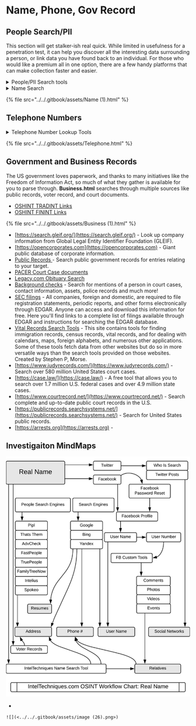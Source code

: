 # Name, Phone, Gov Record

## **People Search/PII**

This section will get stalker-ish real quick. While limited in usefulness for a penetration test, it can help you discover all the interesting data surrounding a person, or link data you have found back to an individual. For those who would like a premium all in one option, there are a few handy platforms that can make collection faster and easier.

<details>

<summary>People/PII Search tools</summary>

* [https://sociallinks.io/](https://sociallinks.io/) - Premium collection of OSINT tools focusing on data gathered from social media and other sits.
  * [Gamayun](https://sociallinks.io/products/gamayun) - Gamayun is a web based tool designed for conducting OSINT investigations when searching for emails, locations, phone number, aliases, and photos.
  * [SL-Pro](https://sociallinks.io/products/sl-pro) - SL Pro is a professional tool for searching data from social media accounts, the Darknet, blockchains, and internet data leaks. It comes with API Integrations that link to 1100 methods of search across 50+ sources of data on over 800 million identities, which makes it ideal for when performing OSINT on a person.
* [https://www.melissa.com/v2/lookups/](https://www.melissa.com/v2/lookups/) - Arguably one of the best search tools for people out there. Provides a massive amount of tools and resources to search people by name, address, phone number and so on. They also provide loads of other useful tools and resources including maps, federal data, property records and more.
* [https://socialcatfish.com](https://socialcatfish.com) - Find connections and verify a person's online identity using a name, image, email address, phone number, username or physical address.
* [https://gofindwho.com/](https://gofindwho.com/) -  Find people for free by phone number, name, email address, and username on Facebook and in public records.
* [https://effectgroup.io](https://effectgroup.io) - One of the best tools for searching people by username, email address, real name or phone number and build a dossier on your target. Searches social media sites, data breaches, documents and much more. Requires a paid subscription after first search.
* [https://medium.com/the-first-digit/osint-how-to-find-information-on-anyone-5029a3c7fd56](https://medium.com/the-first-digit/osint-how-to-find-information-on-anyone-5029a3c7fd56)

</details>

<details>

<summary>Name Search</summary>

Name search records can get muddy really quickly when dealing with names like "John Smith", however many tools will allow you refine the search with other data points such as location or other context. As with any search tool, the more data you feed it, the more accurate your results will be. As always I like to start with one of Michael Bazzell's handy tools, **Name.html**. This tool will search databases of names that will return associated data points for building a full profile of your target. From here, the next step is to start looking for any public records that may be associated with the name you are searching for. Remember to use location to aid in context.

* [Xlek](https://xlek.com) - Searches millions of online records for a given name.
* [Thats Them](https://thatsthem.com/) - Find all sorts of information about a person including address, email, even their cars VIN number
* [Public Records ](https://www.blackbookonline.info/)- Search public government records for entries relating to your target.
* [Peekyou](https://www.peekyou.com/) - Popular people search engine
* [BeenVerified](https://www.beenverified.com/) - People search engine that can return people, vehicle, property and contact info.**Volunteer OSINT**
* ****[**https://opensanctions.org/**](https://opensanctions.org/) **-** The persons of interest database
* [https://verecor.com/](https://verecor.com/) - Generic people search site for U.S. citizens.
* [https://ufind.name/](https://ufind.name/) - Search for a person's name and see matching results including LinkedIn and Facebook accounts, white page results, vehicle registration database entries, marketing data and more.

</details>

{% file src="../../.gitbook/assets/Name (1).html" %}

## Telephone Numbers

<details>

<summary>Telephone Number Lookup Tools</summary>

* [Carrier lookup](https://freecarrierlookup.com/) - Enter a phone number and returns the carrier name and whether the number is wireless or landline.
* [NumLookup](https://www.numlookup.com/) - Free reverse phone lookup
* [Number Validator](https://www.twilio.com/lookup) - Search phone number format and origin
* [CallerID check](http://calleridservice.com/) - A database of caller names used to identify the name of a caller when receiving an inbound call from the United States or Canada.
* [TrueCaller Caller ID check ](https://www.truecaller.com/)- One of the best CallerID utilities
* [Spy Dialer](https://spydialer.com/default.aspx) - Reverse phone number lookup for cell phones, VOIP and landlines.
* [https://seon.io/intelligence-tool/#phone-analysis-module](https://seon.io/intelligence-tool/#phone-analysis-module) - Confirm if the number is valid, and detect the origin country, carrier, and number type.
* [https://800notes.com/](https://800notes.com/) - A crowd-sourced reverse phone number search. Good for identifying scammer numbers.
* [https://callername.com/](https://callername.com/) - Free phone number lookup service where you can look up a cell phone, VoIP or Landline number.
* [WhitePages](https://www.whitepages.com/) - Find people, contact info & background checks
* [National Cellular Directory](https://www.nationalcellulardirectory.com/) - Begin your comprehensive people search now
* [Phone Validator](https://www.phonevalidator.com/) - Is it a cell phone or is it a landline or is it a fake?
* [Free Carrier Lookup](https://freecarrierlookup.com/) - Enter a phone number and we'll return the carrier name
* [RocketReach](https://rocketreach.co/) - Your first-degree connection to any professional
* [sync.me](https://sync.me/) - Find out who called
* [EmobileTracker](https://www.emobiletracker.com/) - Track Mobile Owner Name, Location and Mobile Service Provider
* [Reverse Phone Lookup](https://www.reversephonelookup.com/) - Find Out The Owner Of A Phone Number

</details>

{% file src="../../.gitbook/assets/Telephone.html" %}

## Government and Business Records

The US government loves paperwork, and thanks to many initiatives like the Freedom of Information Act, so much of what they gather is available for you to parse through. **Business.html** searches through multiple sources like public records, voter record, and court documents.

* [OSHINT TRADINT Links](https://ohshint.gitbook.io/oh-shint-its-a-blog/osint-web-resources/business-research-and-trade-intelligence-tradint)
* [OSHINT FININT Links](https://ohshint.gitbook.io/oh-shint-its-a-blog/osint-web-resources/financial-intelligence-finint)

{% file src="../../.gitbook/assets/Business (1).html" %}

* [https://search.gleif.org/](https://search.gleif.org/) - Look up company information from Global Legal Entity Identifier Foundation (GLEIF).
* [https://opencorporates.com](https://opencorporates.com) - Giant public database of corporate information.
* [Public Records ](https://www.blackbookonline.info/)- Search public government records for entries relating to your target.
* [PACER Court Case documents](https://pacer.uscourts.gov/)
* [Legacy.com Obituary Search](https://www.legacy.com/search)
* [Background checks](https://freebackgroundcheck.org/) - Search for mentions of a person in court cases, contact information, assets, police records and much more!
* [SEC filings](https://www.sec.gov/edgar.shtml) - All companies, foreign and domestic, are required to file registration statements, periodic reports, and other forms electronically through EDGAR. Anyone can access and download this information for free. Here you'll find links to a complete list of filings available through EDGAR and instructions for searching the EDGAR database.
* [Vital Records Search Tools](https://stevemorse.org/index.html) - This site contains tools for finding immigration records, census records, vital records, and for dealing with calendars, maps, foreign alphabets, and numerous other applications. Some of these tools fetch data from other websites but do so in more versatile ways than the search tools provided on those websites. Created by Stephen P, Morse.
* [https://www.judyrecords.com/](https://www.judyrecords.com/) - Search over 580 million United States court cases.
* [https://case.law/](https://case.law/) - A free tool that allows you to search over 1.7 million U.S. federal cases and over 4.9 million state cases.
* [https://www.courtrecord.net/](https://www.courtrecord.net/) - Search complete and up-to-date public court records in the U.S.
* [https://publicrecords.searchsystems.net/](https://publicrecords.searchsystems.net/) - Search for United States public records.
* [https://arrests.org](https://arrests.org) -&#x20;

## Investigaiton MindMaps

![](<../../.gitbook/assets/image (37).png>)

*

    ![](<../../.gitbook/assets/image (26).png>)
